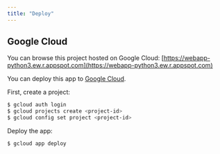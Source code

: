 ```yaml
---
title: "Deploy"
---
```


## Google Cloud

You can browse this project hosted on Google Cloud: [https://webapp-python3.ew.r.appspot.com](https://webapp-python3.ew.r.appspot.com)

You can deploy this app to [Google Cloud](https://console.cloud.google.com).

First, create a project:

```sh
$ gcloud auth login
$ gcloud projects create <project-id>
$ gcloud config set project <project-id>
```

Deploy the app:

```sh
$ gcloud app deploy
```